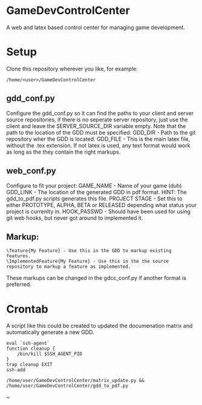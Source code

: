 # GameDevControlCenter
A web and latex based control center for managing game development.

# Setup
Clone this repository wherever you like, for example:

    /home/<user>/GameDevControlCenter

## gdd_conf.py
Configure the gdd_conf.py so it can find the paths to your client and server source repositories, if there is no seperate server repository, just use the client and leave the SERVER_SOURCE_DIR variable empty.
Note that the path to the location of the GDD must be specified:
    GDD_DIR - Path to the git repository wher the GDD is located.
    GDD_FILE - This is the main latex file, without the .tex extension. If not latex is used, any text format would work as long as the they contain the right markups.

## web_conf.py
Configure to fit your project:
    GAME_NAME - Name of your game (duh)
    GDD_LINK - The location of the generated GDD in pdf format. HINT: The gdd_to_pdf.py scripts generates this file.
    PROJECT STAGE - Set this to either PROTOTYPE, ALPHA, BETA or RELEASED depending what status your project is currenlty in.
    HOOK_PASSWD - Should have been used for using git web hooks, but never got around to implemented it.

## Markup:
    \feature{My Feature} - Use this in the GDD to markup existing features.
    \ImplementedFeature{My Feature} - Use this in the the source repository to markup a feature as implemented.

These markups can be changed in the gdcc_conf.py if another format is preferred.

# Crontab
A script like this could be created to updated the documenation matrix and automatically generate a new GDD.

    eval `ssh-agent`
    function cleanup {
        /bin/kill $SSH_AGENT_PID
    }
    trap cleanup EXIT
    ssh-add

    /home/user/GameDevControlCenter/matrix_update.py && /home/user/GameDevControlCenter/gdd_to_pdf.py
~              
